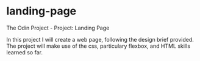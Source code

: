# landing-page
The Odin Project - Project: Landing Page

In this project I will create a web page, following the design brief provided. The project will make use of the css, particulary flexbox, and HTML skills learned so far.